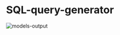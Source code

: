 # SQL-query-generator

![models-output](https://cdn-uploads.huggingface.co/production/uploads/603bbad3fd770a9997b57cb6/AYUE2y14vy2XkD9MZpScu.png)
